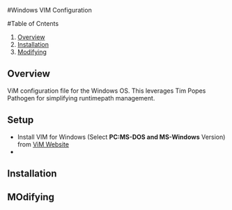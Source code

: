 #Windows VIM Configuration

#Table of Cntents
1. [Overview](#overview)
2. [Installation](#installation)
3. [Modifying](#modifying)

## Overview
ViM configuration file for the Windows OS.  This leverages Tim Popes Pathogen for simplifying runtimepath management.   

## Setup
* Install VIM for Windows (Select **PC:MS-DOS and MS-Windows** Version) from [ViM Website](http://www.vim.org/download.php) 
* 

## Installation

## MOdifying

